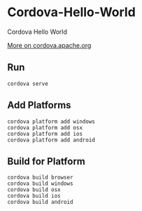 # Cordova-Hello-World
Cordova Hello World

[More on cordova.apache.org](https://cordova.apache.org/docs/en/latest/guide/overview/index.html)

## Run
```
cordova serve
```

## Add Platforms

```
cordova platform add windows
cordova platform add osx
cordova platform add ios
cordova platform add android
```

## Build for Platform

```
cordova build browser
cordova build windows
cordova build osx
cordova build ios
cordova build android
```
